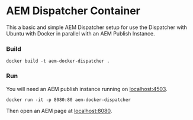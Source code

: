 # AEM Dispatcher Container
This a basic and simple AEM Dispatcher setup for use the Dispatcher with Ubuntu with Docker in parallel with an AEM Publish Instance. 


### Build
```
docker build -t aem-docker-dispatcher .
```

### Run
You will need an AEM publish instance running on [localhost:4503](http://localhost:4503).
```
docker run -it -p 8080:80 aem-docker-dispatcher
```

Then open an AEM page at [localhost:8080](http://localhost:8080).
